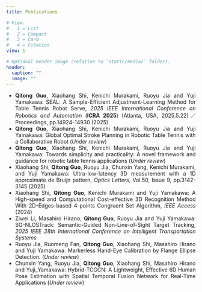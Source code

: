 ```yaml
---
title: Publications

# View.
#   1 = List
#   2 = Compact
#   3 = Card
#   4 = Citation
view: 1

# Optional header image (relative to `static/media/` folder).
header:
  caption: ""
  image: ""
---
```


<div style="text-align: justify">

* **Qitong Guo**, Xiaohang Shi, Kenichi Murakami, Ruoyu Jia and Yuji Yamakawa: SEAL: A Sample-Efficient Adjustment-Learning Method for Table Tennis Robot Serve, *2025 IEEE International Conference on Robotics and Automation* (**ICRA 2025**) (Atlanta, USA, 2025.5.22)／Proceedings, pp.14924-14930 (2025)
* **Qitong Guo**, Xiaohang Shi, Kenichi Murakami, Ruoyu Jia and Yuji Yamakawa: Global Optimal Stroke Planning in Robotic Table Tennis with a Collaborative Robot (*Under review*)
* **Qitong Guo**, Xiaohang Shi, Kenichi Murakami, Ruoyu Jia and Yuji Yamakawa: Towards simplicity and practicality: A novel framework and guidance for robotic table tennis applications (*Under review*)
* Xiaohang Shi, **Qitong Guo**, Ruoyu Jia, Chunxin Yang, Kenichi Murakami, and Yuji Yamakawa: Ultra-low-latency 3D measurement with a 1D approximate de Bruijn pattern, *Optics Letters*, Vol.50, Issue 9, pp.3142-3145 (2025)
* Xiaohang Shi, **Qitong Guo**, Kenichi Murakami and Yuji Yamakawa: A High-speed and Computational Cost-effective 3D Recognition Method With 2D-Edges-based 4-points Congruent Set Algorithm, *IEEE Access* (2024)
* Ziwei Li, Masahiro Hirano, **Qitong Guo**, Ruoyu Jia and Yuji Yamakawa: SG-NLOSTrack: Semantic-Guided Non-Line-of-Sight Target Tracking, *2025 IEEE 28th International Conference on Intelligent Transportation Systems*
* Ruoyu Jia, Ruomeng Fan, **Qitong Guo**, Xiaohang Shi, Masahiro Hirano and Yuji Yamakawa: Markerless Hand-Eye Calibration by Flange Ellipse Detection. (*Under review*)
* Chunxin Yang, Ruoyu Jia, **Qitong Guo**, Xiaohang Shi, Masahiro Hirano and Yuji_Yamakawa: Hybrid-TCGCN: A Lightweight, Effective 6D Human Pose Estimation with Spatial Temporal Fusion Network for Real-Time Applications (*Under review*)